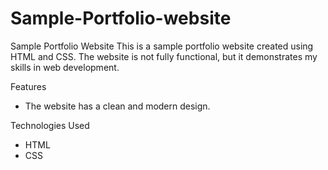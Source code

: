 # Sample-Portfolio-website
Sample Portfolio Website
This is a sample portfolio website created using HTML and CSS. The website is not fully functional, but it demonstrates my skills in web development.

Features
* The website has a clean and modern design.
  
Technologies Used
* HTML
* CSS
